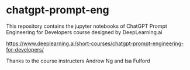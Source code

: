 # chatgpt-prompt-eng

This repository contains the jupyter notebooks of ChatGPT Prompt Engineering for Developers course designed by DeepLearning.ai

https://www.deeplearning.ai/short-courses/chatgpt-prompt-engineering-for-developers/

Thanks to the course instructers Andrew Ng and Isa Fulford
